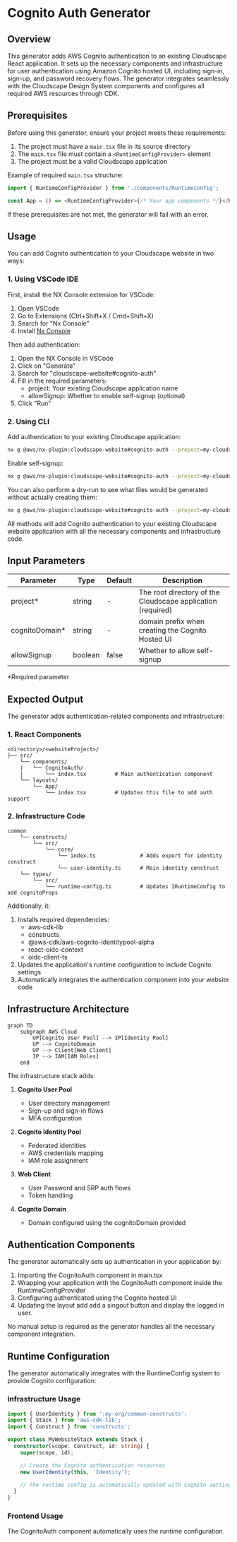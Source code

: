# Cognito Auth Generator

## Overview

This generator adds AWS Cognito authentication to an existing Cloudscape React application. It sets up the necessary components and infrastructure for user authentication using Amazon Cognito hosted UI, including sign-in, sign-up, and password recovery flows. The generator integrates seamlessly with the Cloudscape Design System components and configures all required AWS resources through CDK.

## Prerequisites

Before using this generator, ensure your project meets these requirements:

1. The project must have a `main.tsx` file in its source directory
2. The `main.tsx` file must contain a `<RuntimeConfigProvider>` element
3. The project must be a valid Cloudscape application

Example of required `main.tsx` structure:

```typescript
import { RuntimeConfigProvider } from './components/RuntimeConfig';

const App = () => <RuntimeConfigProvider>{/* Your app components */}</RuntimeConfigProvider>;
```

If these prerequisites are not met, the generator will fail with an error.

## Usage

You can add Cognito authentication to your Cloudscape website in two ways:

### 1. Using VSCode IDE

First, install the NX Console extension for VSCode:

1. Open VSCode
2. Go to Extensions (Ctrl+Shift+X / Cmd+Shift+X)
3. Search for "Nx Console"
4. Install [Nx Console](https://marketplace.visualstudio.com/items?itemName=nrwl.angular-console)

Then add authentication:

1. Open the NX Console in VSCode
2. Click on "Generate"
3. Search for "cloudscape-website#cognito-auth"
4. Fill in the required parameters:
   - project: Your existing Cloudscape application name
   - allowSignup: Whether to enable self-signup (optional)
5. Click "Run"

### 2. Using CLI

Add authentication to your existing Cloudscape application:

```bash
nx g @aws/nx-plugin:cloudscape-website#cognito-auth --project=my-cloudscape-app --cognito-domain=<your-domain-prefix>
```

Enable self-signup:

```bash
nx g @aws/nx-plugin:cloudscape-website#cognito-auth --project=my-cloudscape-app --allowSignup=true --cognito-domain=<your-domain-prefix>
```

You can also perform a dry-run to see what files would be generated without actually creating them:

```bash
nx g @aws/nx-plugin:cloudscape-website#cognito-auth --project=my-cloudscape-app --cognito-domain=<your-domain-prefix> --dry-run
```

All methods will add Cognito authentication to your existing Cloudscape website application with all the necessary components and infrastructure code.

## Input Parameters

| Parameter       | Type    | Default | Description                                                 |
| --------------- | ------- | ------- | ----------------------------------------------------------- |
| project\*       | string  | -       | The root directory of the Cloudscape application (required) |
| cognitoDomain\* | string  | -       | domain prefix when creating the Cognito Hosted UI           |
| allowSignup     | boolean | false   | Whether to allow self-signup                                |

\*Required parameter

## Expected Output

The generator adds authentication-related components and infrastructure:

### 1. React Components

```
<directory>/<websiteProject>/
├── src/
    └── components/
    |   └── CognitoAuth/
    |       └── index.tsx         # Main authentication component
    └── layouts/
        └── App/
            └── index.tsx         # Updates this file to add auth support

```

### 2. Infrastructure Code

```
common
    └── constructs/
        └── src/
            └── core/
                └── index.ts              # Adds export for identity construct
                └── user-identity.ts      # Main identity construct
    └── types/
        └── src/
            └── runtime-config.ts         # Updates IRuntimeConfig to add cognitoProps
```

Additionally, it:

1. Installs required dependencies:
   - aws-cdk-lib
   - constructs
   - @aws-cdk/aws-cognito-identitypool-alpha
   - react-oidc-context
   - oidc-client-ts
2. Updates the application's runtime configuration to include Cognito settings
3. Automatically integrates the authentication component into your website code

## Infrastructure Architecture

```mermaid
graph TD
    subgraph AWS Cloud
        UP[Cognito User Pool] --> IP[Identity Pool]
        UP --> CognitoDomain
        UP --> Client[Web Client]
        IP --> IAM[IAM Roles]
    end
```

The infrastructure stack adds:

1. **Cognito User Pool**

   - User directory management
   - Sign-up and sign-in flows
   - MFA configuration

2. **Cognito Identity Pool**

   - Federated identities
   - AWS credentials mapping
   - IAM role assignment

3. **Web Client**

   - User Password and SRP auth flows
   - Token handling

4. **Cognito Domain**
   - Domain configured using the cognitoDomain provided

## Authentication Components

The generator automatically sets up authentication in your application by:

1. Importing the CognitoAuth component in main.tsx
2. Wrapping your application with the CognitoAuth component inside the RuntimeConfigProvider
3. Configuring authenticated using the Cognito hosted UI
4. Updating the layout add add a singout button and display the logged in user.

No manual setup is required as the generator handles all the necessary component integration.

## Runtime Configuration

The generator automatically integrates with the RuntimeConfig system to provide Cognito configuration:

### Infrastructure Usage

```typescript
import { UserIdentity } from ':my-org/common-constructs';
import { Stack } from 'aws-cdk-lib';
import { Construct } from 'constructs';

export class MyWebsiteStack extends Stack {
  constructor(scope: Construct, id: string) {
    super(scope, id);

    // Create the Cognito authentication resources
    new UserIdentity(this, 'Identity');

    // The runtime config is automatically updated with Cognito settings
  }
}
```

### Frontend Usage

The CognitoAuth component automatically uses the runtime configuration.
